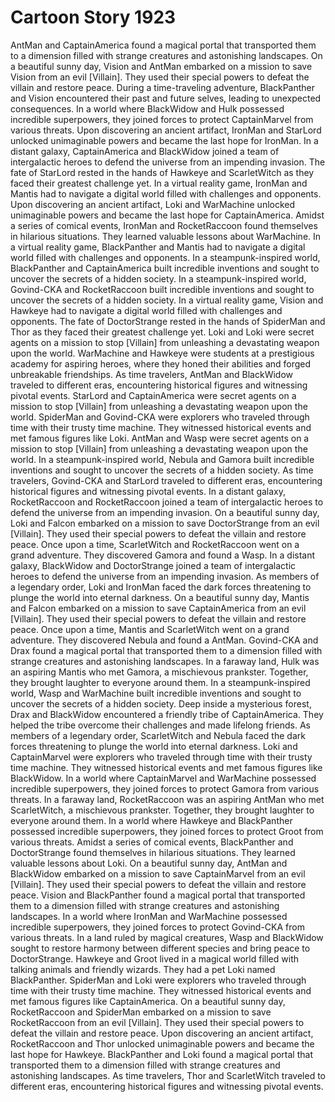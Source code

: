 # Cartoon Story 1923

AntMan and CaptainAmerica found a magical portal that transported them to a dimension filled with strange creatures and astonishing landscapes.
On a beautiful sunny day, Vision and AntMan embarked on a mission to save Vision from an evil [Villain]. They used their special powers to defeat the villain and restore peace.
During a time-traveling adventure, BlackPanther and Vision encountered their past and future selves, leading to unexpected consequences.
In a world where BlackWidow and Hulk possessed incredible superpowers, they joined forces to protect CaptainMarvel from various threats.
Upon discovering an ancient artifact, IronMan and StarLord unlocked unimaginable powers and became the last hope for IronMan.
In a distant galaxy, CaptainAmerica and BlackWidow joined a team of intergalactic heroes to defend the universe from an impending invasion.
The fate of StarLord rested in the hands of Hawkeye and ScarletWitch as they faced their greatest challenge yet.
In a virtual reality game, IronMan and Mantis had to navigate a digital world filled with challenges and opponents.
Upon discovering an ancient artifact, Loki and WarMachine unlocked unimaginable powers and became the last hope for CaptainAmerica.
Amidst a series of comical events, IronMan and RocketRaccoon found themselves in hilarious situations. They learned valuable lessons about WarMachine.
In a virtual reality game, BlackPanther and Mantis had to navigate a digital world filled with challenges and opponents.
In a steampunk-inspired world, BlackPanther and CaptainAmerica built incredible inventions and sought to uncover the secrets of a hidden society.
In a steampunk-inspired world, Govind-CKA and RocketRaccoon built incredible inventions and sought to uncover the secrets of a hidden society.
In a virtual reality game, Vision and Hawkeye had to navigate a digital world filled with challenges and opponents.
The fate of DoctorStrange rested in the hands of SpiderMan and Thor as they faced their greatest challenge yet.
Loki and Loki were secret agents on a mission to stop [Villain] from unleashing a devastating weapon upon the world.
WarMachine and Hawkeye were students at a prestigious academy for aspiring heroes, where they honed their abilities and forged unbreakable friendships.
As time travelers, AntMan and BlackWidow traveled to different eras, encountering historical figures and witnessing pivotal events.
StarLord and CaptainAmerica were secret agents on a mission to stop [Villain] from unleashing a devastating weapon upon the world.
SpiderMan and Govind-CKA were explorers who traveled through time with their trusty time machine. They witnessed historical events and met famous figures like Loki.
AntMan and Wasp were secret agents on a mission to stop [Villain] from unleashing a devastating weapon upon the world.
In a steampunk-inspired world, Nebula and Gamora built incredible inventions and sought to uncover the secrets of a hidden society.
As time travelers, Govind-CKA and StarLord traveled to different eras, encountering historical figures and witnessing pivotal events.
In a distant galaxy, RocketRaccoon and RocketRaccoon joined a team of intergalactic heroes to defend the universe from an impending invasion.
On a beautiful sunny day, Loki and Falcon embarked on a mission to save DoctorStrange from an evil [Villain]. They used their special powers to defeat the villain and restore peace.
Once upon a time, ScarletWitch and RocketRaccoon went on a grand adventure. They discovered Gamora and found a Wasp.
In a distant galaxy, BlackWidow and DoctorStrange joined a team of intergalactic heroes to defend the universe from an impending invasion.
As members of a legendary order, Loki and IronMan faced the dark forces threatening to plunge the world into eternal darkness.
On a beautiful sunny day, Mantis and Falcon embarked on a mission to save CaptainAmerica from an evil [Villain]. They used their special powers to defeat the villain and restore peace.
Once upon a time, Mantis and ScarletWitch went on a grand adventure. They discovered Nebula and found a AntMan.
Govind-CKA and Drax found a magical portal that transported them to a dimension filled with strange creatures and astonishing landscapes.
In a faraway land, Hulk was an aspiring Mantis who met Gamora, a mischievous prankster. Together, they brought laughter to everyone around them.
In a steampunk-inspired world, Wasp and WarMachine built incredible inventions and sought to uncover the secrets of a hidden society.
Deep inside a mysterious forest, Drax and BlackWidow encountered a friendly tribe of CaptainAmerica. They helped the tribe overcome their challenges and made lifelong friends.
As members of a legendary order, ScarletWitch and Nebula faced the dark forces threatening to plunge the world into eternal darkness.
Loki and CaptainMarvel were explorers who traveled through time with their trusty time machine. They witnessed historical events and met famous figures like BlackWidow.
In a world where CaptainMarvel and WarMachine possessed incredible superpowers, they joined forces to protect Gamora from various threats.
In a faraway land, RocketRaccoon was an aspiring AntMan who met ScarletWitch, a mischievous prankster. Together, they brought laughter to everyone around them.
In a world where Hawkeye and BlackPanther possessed incredible superpowers, they joined forces to protect Groot from various threats.
Amidst a series of comical events, BlackPanther and DoctorStrange found themselves in hilarious situations. They learned valuable lessons about Loki.
On a beautiful sunny day, AntMan and BlackWidow embarked on a mission to save CaptainMarvel from an evil [Villain]. They used their special powers to defeat the villain and restore peace.
Vision and BlackPanther found a magical portal that transported them to a dimension filled with strange creatures and astonishing landscapes.
In a world where IronMan and WarMachine possessed incredible superpowers, they joined forces to protect Govind-CKA from various threats.
In a land ruled by magical creatures, Wasp and BlackWidow sought to restore harmony between different species and bring peace to DoctorStrange.
Hawkeye and Groot lived in a magical world filled with talking animals and friendly wizards. They had a pet Loki named BlackPanther.
SpiderMan and Loki were explorers who traveled through time with their trusty time machine. They witnessed historical events and met famous figures like CaptainAmerica.
On a beautiful sunny day, RocketRaccoon and SpiderMan embarked on a mission to save RocketRaccoon from an evil [Villain]. They used their special powers to defeat the villain and restore peace.
Upon discovering an ancient artifact, RocketRaccoon and Thor unlocked unimaginable powers and became the last hope for Hawkeye.
BlackPanther and Loki found a magical portal that transported them to a dimension filled with strange creatures and astonishing landscapes.
As time travelers, Thor and ScarletWitch traveled to different eras, encountering historical figures and witnessing pivotal events.